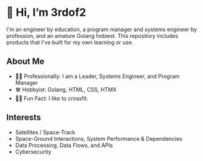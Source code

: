 # 👋 Hi, I’m 3rdof2
I'm an engineer by education, a program manager and systems engineer by profession, and an amature Golang hobiest. This repository includes products that I've built for my own learning or use.

## About Me
- 👨‍💻 Professionally: I am a Leader, Systems Engineer, and Program Manager
- 🛠️ Hobbyist: Golang, HTML, CSS, HTMX
- 🏋️‍♂️ Fun Fact: I like to crossfit.

## Interests
- Satellites / Space-Track
- Space-Ground Interactions, System Performance & Dependencies
- Data Processing, Data Flows, and APIs
- Cybersecurity

